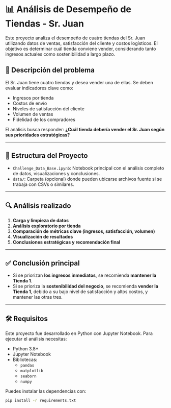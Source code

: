 # 📊 Análisis de Desempeño de Tiendas - Sr. Juan

Este proyecto analiza el desempeño de cuatro tiendas del Sr. Juan utilizando datos de ventas, satisfacción del cliente y costos logísticos. El objetivo es determinar cuál tienda conviene vender, considerando tanto ingresos actuales como sostenibilidad a largo plazo.

## 🧾 Descripción del problema

El Sr. Juan tiene cuatro tiendas y desea vender una de ellas. Se deben evaluar indicadores clave como:

- Ingresos por tienda
- Costos de envío
- Niveles de satisfacción del cliente
- Volumen de ventas
- Fidelidad de los compradores

El análisis busca responder: **¿Cuál tienda debería vender el Sr. Juan según sus prioridades estratégicas?**

---

## 📁 Estructura del Proyecto

- `Challenge_Data_Base.ipynb`: Notebook principal con el análisis completo de datos, visualizaciones y conclusiones.
- `data/`: Carpeta (opcional) donde pueden ubicarse archivos fuente si se trabaja con CSVs o similares.

---

## 🔍 Análisis realizado

1. **Carga y limpieza de datos**
2. **Análisis exploratorio por tienda**
3. **Comparación de métricas clave (ingresos, satisfacción, volumen)**
4. **Visualización de resultados**
5. **Conclusiones estratégicas y recomendación final**

---

## ✅ Conclusión principal

- Si se priorizan **los ingresos inmediatos**, se recomienda **mantener la Tienda 1**.
- Si se prioriza la **sostenibilidad del negocio**, se recomienda **vender la Tienda 1**, debido a su bajo nivel de satisfacción y altos costos, y mantener las otras tres.

---

## 🛠️ Requisitos

Este proyecto fue desarrollado en Python con Jupyter Notebook. Para ejecutar el análisis necesitas:

- Python 3.8+
- Jupyter Notebook
- Bibliotecas:
  - `pandas`
  - `matplotlib`
  - `seaborn`
  - `numpy`

Puedes instalar las dependencias con:

```bash
pip install -r requirements.txt
